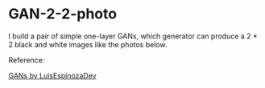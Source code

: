 # GAN-2-2-photo

I build a pair of simple one-layer GANs, which generator can produce a 2 * 2 black and white images like the photos below.


Reference:

[GANs by LuisEspinozaDev](https://github.com/LuisEspinozaDev/gans)
